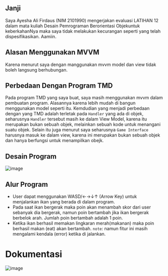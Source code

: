 ## Janji

Saya Ayesha Ali Firdaus (NIM 2101990) mengerjakan evaluasi LATIHAN 12 dalam mata kuliah Desain Pemrograman Berorientasi Objekuntuk keberkahanNya maka saya tidak melakukan kecurangan seperti yang telah dispesifikasikan. Aamiin.

## Alasan Menggunakan MVVM
Karena menurut saya dengan manggunakan mvvm model dan view tidak boleh langsung berhubungan.

## Perbedaan Dengan Program TMD
Pada program TMD yang saya buat, saya masih menggunakan mvvm dalam pembuatan program. Alasannya karena lebih mudah di bangun menggunakan model seperti itu. Kemdudian yang menjadi perbedaan dengan yang TMD adalah terletak pada `Handler` yang ada di objek, seharusnya `Handler` tersebut masih ke dalam View Model, karena itu merupakan bukan sebuah objek, melainkan sebuah kode untuk menangani suatu objek. Selain itu juga menurut saya seharusnya `Game Interface` harusnya masuk ke dalam view, karena ini merupakan bukan sebuah objek dan hanya berfungsi untuk menampilkan obejk.

## Desain Program

![image](https://user-images.githubusercontent.com/87317233/233579840-b56ac73a-8816-470d-a9fe-274aae921bcb.png)

## Alur Program

- User dapat menggunakan WASD/←→↓↑ (Arrow Key) untuk menjalankan ikan yang berada di dalam program.
- Pada saat ikan bergerak maka poin akan menambah skor dari user sebanyak dia bergerak, namun poin bertambah jika ikan bergerak berbelok arah. Jumlah poin bertambah adalah 1 poin.
- Ketika ikan berhasil memakan lingkaran merah(makanan) maka poin berhasil makan (eat) akan bertambah. `note`: namun fitur ini masih mengalami kendala (error) ketika di jalankan.

# Dokumentasi

![image](https://user-images.githubusercontent.com/87317233/233337731-15407812-95a0-4c46-8c13-4c99e5244247.png)

